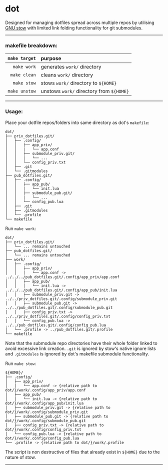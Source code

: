 # dot

Designed for managing dotfiles spread across multiple repos by utilising [GNU stow](https://www.gnu.org/software/stow/) with limited link folding functionality for git submodules.

---

### makefile breakdown:
| `make target` | purpose                                   |
| -:            | :-                                        |
| `make work`   | generates `work/` directory               |
| `make clean`  | cleans `work/` directory                  |
| `make stow`   | stows `work/` directory to `${HOME}`      |
| `make unstow` | unstows `work/` directory from `${HOME}`  |

---

### Usage:

Place your dotfile repos/folders into same directory as dot's `makefile`:
```
dot/
├── priv_dotfiles.git/
│   ├── .config/
│   │   ├── app_priv/
│   │   |   └── app.conf
│   │   ├── submodule_priv.git/
│   │   |   └── ...
│   │   └── config_priv.txt
│   ├── .git
│   └── .gitmodules
├── pub_dotfiles.git/
│   ├── .config/
│   │   ├── app_pub/
│   │   |   └── init.lua
│   │   ├── submodule_pub.git/
│   │   |   └── ...
│   │   └── config_pub.lua
│   ├── .git
│   ├── .gitmodules
│   └── .profile
└── makefile
```

Run `make work`:
```
dot/
├── priv_dotfiles.git/
│   └── ... remains untouched
├── pub_dotfiles.git/
│   └── ... remains untouched
├── work/
│   ├── .config/
│   │   ├── app_priv/
│   │   |   └── app.conf -> ../../../pub_dotfiles.git/.config/app_priv/app.conf
│   │   ├── app_pub/
│   │   |   └── init.lua -> ../../../pub_dotfiles.git/.config/app_pub/init.lua
│   │   ├── submodule_priv.git -> ../../priv_dotfiles.git/.config/submodule_priv.git
│   │   ├── submodule_pub.git -> ../../pub_dotfiles.git/.config/submodule_pub.git
│   │   ├── config_priv.txt -> ../../priv_dotfiles.git/.config/config_priv.txt
│   │   └── config_pub.lua -> ../../pub_dotfiles.git/.config/config_pub.lua
│   └── .profile -> ../pub_dotfiles.git/.profile
└── makefile
```
Note that the submodule repo directories have their whole folder linked to avoid excessive link creation.
`.git` is ignored by stow's native ignore lists and `.gitmodules` is ignored by dot's makefile submodule functionality.

Run `make stow`:
```
${HOME}/
├── .config/
│   ├── app_priv/
│   |   └── app.conf -> {relative path to dot/}/work/.config/app_priv/app.conf
│   ├── app_pub/
│   |   └── init.lua -> {relative path to dot/}/work/.config/app_pub/init.lua
│   ├── submodule_priv.git -> {relative path to dot/}/work/.config/submodule_priv.git
│   ├── submodule_pub.git -> {relative path to dot/}/work/.config/submodule_pub.git
│   ├── config_priv.txt -> {relative path to dot/}/work/.config/config_priv.txt
│   └── config_pub.lua -> {relative path to dot/}/work/.config/config_pub.lua
└── .profile -> {relative path to dot/}/work/.profile
```

The script is non destructive of files that already exist in `${HOME}` due to the nature of stow.

---

